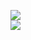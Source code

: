 [![](https://img.shields.io/badge/Made%20With-Github%20Spray-lightgrey.svg?style=for-the-badge&logo=github)](https://github.com/Annihil/github-spray#2357)  
[![](https://i.imgur.com/2DrTn0Z.gif)](https://github.com/Annihil/github-spray)